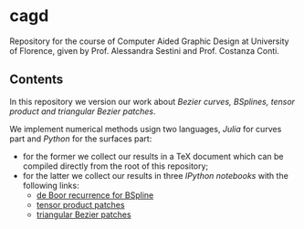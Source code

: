 cagd
====

Repository for the course of Computer Aided Graphic Design at University 
of Florence, given by Prof. Alessandra Sestini and Prof. Costanza Conti.

## Contents

In this repository we version our work about *Bezier curves, BSplines,
tensor product and triangular Bezier patches*.

We implement numerical methods usign two languages, *Julia* for curves part and
*Python* for the surfaces part:
* for the former we collect our results in a TeX document which can be
    compiled directly from the root of this repository;
* for the latter we collect our results in three *IPython notebooks*
    with the following links:
    * [de Boor recurrence for BSpline][deBoor]
    * [tensor product patches][tp]
    * [triangular Bezier patches][tri]

[deBoor]: http://nbviewer.ipython.org/github/massimo-nocentini/cagd/blob/master/de-boor/deBoorRecurrenceInAction.ipynb?flush_cache=true
[tp]: http://nbviewer.ipython.org/github/massimo-nocentini/cagd/blob/master/surfaces/Tensor%20Product%20Bezier%20Patches.ipynb?flush_cache=true
[tri]: http://nbviewer.ipython.org/github/massimo-nocentini/cagd/blob/master/surfaces/Triangular%20Bezier%20Patches.ipynb?flush_cache=true

